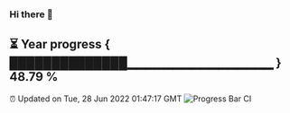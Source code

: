 ### Hi there 👋
⏳ Year progress { ██████████████▁▁▁▁▁▁▁▁▁▁▁▁▁▁▁▁ } 48.79 %
---
⏰ Updated on Tue, 28 Jun 2022 01:47:17 GMT
![Progress Bar CI](https://github.com/liununu/liununu/workflows/Progress%20Bar%20CI/badge.svg)
